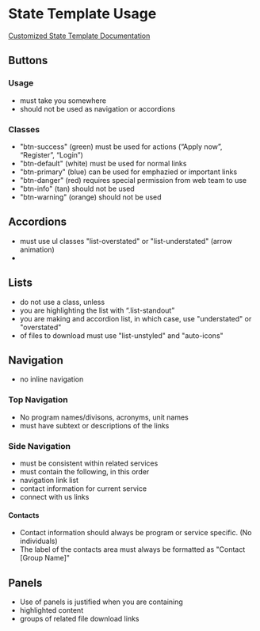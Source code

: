 # State Template Usage

[Customized State Template Documentation](http://devoshpd/Templates/StateTemplatev4/Docs/)

## Buttons

### Usage
* must take you somewhere
* should not be used as navigation or accordions

### Classes
* "btn-success" (green) must be used for actions (“Apply now”, “Register”, “Login”)
* "btn-default" (white) must be used for normal links
* "btn-primary" (blue) can be used for emphazied or important links
* "btn-danger" (red) requires special permission from web team to use
* "btn-info" (tan) should not be used
* "btn-warning" (orange) should not be used

## Accordions
* must use ul classes "list-overstated" or "list-understated" (arrow animation)
* 

## Lists
* do not use a class, unless
 * you are highlighting the list with “.list-standout”
 * you are making and accordion list, in which case, use "understated" or "overstated"
* of files to download must use "list-unstyled" and "auto-icons"

## Navigation
* no inline navigation

### Top Navigation
* No program names/divisons, acronyms, unit names
* must have subtext or descriptions of the links

### Side Navigation
* must be consistent within related services
* must contain the following, in this order
 * navigation link list
 * contact information for current service
 * connect with us links

#### Contacts
* Contact information should always be program or service specific. (No individuals)
* The label of the contacts area must always be formatted as "Contact [Group Name]"

## Panels
* Use of panels is justified when you are containing
 * highlighted content
 * groups of related file download links
